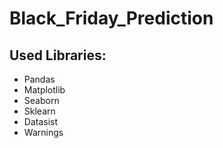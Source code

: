 # Black_Friday_Prediction
## Used Libraries:
- Pandas
- Matplotlib
- Seaborn
- Sklearn
- Datasist
- Warnings

